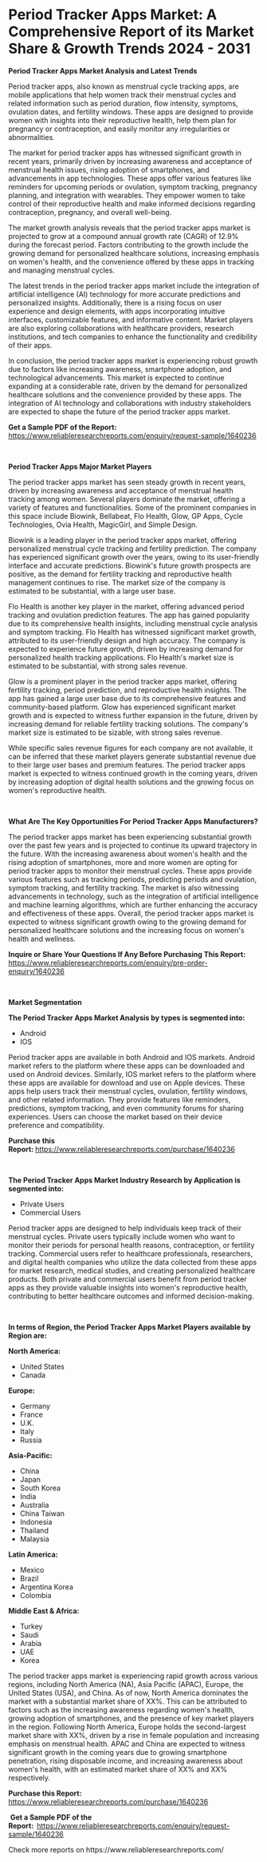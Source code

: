 <p><h1>Period Tracker Apps Market: A Comprehensive Report of its Market Share & Growth Trends 2024 - 2031</h1></p><p><strong>Period Tracker Apps Market Analysis and Latest Trends</strong></p>
<p><p>Period tracker apps, also known as menstrual cycle tracking apps, are mobile applications that help women track their menstrual cycles and related information such as period duration, flow intensity, symptoms, ovulation dates, and fertility windows. These apps are designed to provide women with insights into their reproductive health, help them plan for pregnancy or contraception, and easily monitor any irregularities or abnormalities.</p><p>The market for period tracker apps has witnessed significant growth in recent years, primarily driven by increasing awareness and acceptance of menstrual health issues, rising adoption of smartphones, and advancements in app technologies. These apps offer various features like reminders for upcoming periods or ovulation, symptom tracking, pregnancy planning, and integration with wearables. They empower women to take control of their reproductive health and make informed decisions regarding contraception, pregnancy, and overall well-being.</p><p>The market growth analysis reveals that the period tracker apps market is projected to grow at a compound annual growth rate (CAGR) of 12.9% during the forecast period. Factors contributing to the growth include the growing demand for personalized healthcare solutions, increasing emphasis on women's health, and the convenience offered by these apps in tracking and managing menstrual cycles.</p><p>The latest trends in the period tracker apps market include the integration of artificial intelligence (AI) technology for more accurate predictions and personalized insights. Additionally, there is a rising focus on user experience and design elements, with apps incorporating intuitive interfaces, customizable features, and informative content. Market players are also exploring collaborations with healthcare providers, research institutions, and tech companies to enhance the functionality and credibility of their apps.</p><p>In conclusion, the period tracker apps market is experiencing robust growth due to factors like increasing awareness, smartphone adoption, and technological advancements. This market is expected to continue expanding at a considerable rate, driven by the demand for personalized healthcare solutions and the convenience provided by these apps. The integration of AI technology and collaborations with industry stakeholders are expected to shape the future of the period tracker apps market.</p></p>
<p><strong>Get a Sample PDF of the Report:&nbsp;</strong> <a href="https://www.reliableresearchreports.com/enquiry/request-sample/1640236">https://www.reliableresearchreports.com/enquiry/request-sample/1640236</a></p>
<p>&nbsp;</p>
<p><strong>Period Tracker Apps Major Market Players</strong></p>
<p><p>The period tracker apps market has seen steady growth in recent years, driven by increasing awareness and acceptance of menstrual health tracking among women. Several players dominate the market, offering a variety of features and functionalities. Some of the prominent companies in this space include Biowink, Bellabeat, Flo Health, Glow, GP Apps, Cycle Technologies, Ovia Health, MagicGirl, and Simple Design.</p><p>Biowink is a leading player in the period tracker apps market, offering personalized menstrual cycle tracking and fertility prediction. The company has experienced significant growth over the years, owing to its user-friendly interface and accurate predictions. Biowink's future growth prospects are positive, as the demand for fertility tracking and reproductive health management continues to rise. The market size of the company is estimated to be substantial, with a large user base.</p><p>Flo Health is another key player in the market, offering advanced period tracking and ovulation prediction features. The app has gained popularity due to its comprehensive health insights, including menstrual cycle analysis and symptom tracking. Flo Health has witnessed significant market growth, attributed to its user-friendly design and high accuracy. The company is expected to experience future growth, driven by increasing demand for personalized health tracking applications. Flo Health's market size is estimated to be substantial, with strong sales revenue.</p><p>Glow is a prominent player in the period tracker apps market, offering fertility tracking, period prediction, and reproductive health insights. The app has gained a large user base due to its comprehensive features and community-based platform. Glow has experienced significant market growth and is expected to witness further expansion in the future, driven by increasing demand for reliable fertility tracking solutions. The company's market size is estimated to be sizable, with strong sales revenue.</p><p>While specific sales revenue figures for each company are not available, it can be inferred that these market players generate substantial revenue due to their large user bases and premium features. The period tracker apps market is expected to witness continued growth in the coming years, driven by increasing adoption of digital health solutions and the growing focus on women's reproductive health.</p></p>
<p>&nbsp;</p>
<p><strong>What Are The Key Opportunities For Period Tracker Apps Manufacturers?</strong></p>
<p><p>The period tracker apps market has been experiencing substantial growth over the past few years and is projected to continue its upward trajectory in the future. With the increasing awareness about women's health and the rising adoption of smartphones, more and more women are opting for period tracker apps to monitor their menstrual cycles. These apps provide various features such as tracking periods, predicting periods and ovulation, symptom tracking, and fertility tracking. The market is also witnessing advancements in technology, such as the integration of artificial intelligence and machine learning algorithms, which are further enhancing the accuracy and effectiveness of these apps. Overall, the period tracker apps market is expected to witness significant growth owing to the growing demand for personalized healthcare solutions and the increasing focus on women's health and wellness.</p></p>
<p><strong>Inquire or Share Your Questions If Any Before Purchasing This Report:</strong> <a href="https://www.reliableresearchreports.com/enquiry/pre-order-enquiry/1640236">https://www.reliableresearchreports.com/enquiry/pre-order-enquiry/1640236</a></p>
<p>&nbsp;</p>
<p><strong>Market Segmentation</strong></p>
<p><strong>The Period Tracker Apps Market Analysis by types is segmented into:</strong></p>
<p><ul><li>Android</li><li>IOS</li></ul></p>
<p><p>Period tracker apps are available in both Android and IOS markets. Android market refers to the platform where these apps can be downloaded and used on Android devices. Similarly, IOS market refers to the platform where these apps are available for download and use on Apple devices. These apps help users track their menstrual cycles, ovulation, fertility windows, and other related information. They provide features like reminders, predictions, symptom tracking, and even community forums for sharing experiences. Users can choose the market based on their device preference and compatibility.</p></p>
<p><strong>Purchase this Report:&nbsp;</strong><a href="https://www.reliableresearchreports.com/purchase/1640236">https://www.reliableresearchreports.com/purchase/1640236</a></p>
<p>&nbsp;</p>
<p><strong>The Period Tracker Apps Market Industry Research by Application is segmented into:</strong></p>
<p><ul><li>Private Users</li><li>Commercial Users</li></ul></p>
<p><p>Period tracker apps are designed to help individuals keep track of their menstrual cycles. Private users typically include women who want to monitor their periods for personal health reasons, contraception, or fertility tracking. Commercial users refer to healthcare professionals, researchers, and digital health companies who utilize the data collected from these apps for market research, medical studies, and creating personalized healthcare products. Both private and commercial users benefit from period tracker apps as they provide valuable insights into women's reproductive health, contributing to better healthcare outcomes and informed decision-making.</p></p>
<p>&nbsp;</p>
<p><strong>In terms of Region, the Period Tracker Apps Market Players available by Region are:</strong></p>
<p>
    <p> <strong> North America: </strong>
        <ul>
            <li>United States</li>
            <li>Canada</li>
        </ul>
        </p> 
    <p> <strong> Europe: </strong>
        <ul>
            <li>Germany</li>
            <li>France</li>
            <li>U.K.</li>
            <li>Italy</li>
            <li>Russia</li>
        </ul>
        </p> 
    <p> <strong> Asia-Pacific: </strong>
        <ul>
            <li>China</li>
            <li>Japan</li>
            <li>South Korea</li>
            <li>India</li>
            <li>Australia</li>
            <li>China Taiwan</li>
            <li>Indonesia</li>
            <li>Thailand</li>
            <li>Malaysia</li>
        </ul>
        </p> 
    <p> <strong> Latin America: </strong>
        <ul>
            <li>Mexico</li>
            <li>Brazil</li>
            <li>Argentina Korea</li>
            <li>Colombia</li>
        </ul>
        </p> 
    <p> <strong> Middle East & Africa: </strong>
        <ul>
            <li>Turkey</li>
            <li>Saudi</li>
            <li>Arabia</li>
            <li>UAE</li>
            <li>Korea</li>
        </ul>
    </p>
    </p>
<p><p>The period tracker apps market is experiencing rapid growth across various regions, including North America (NA), Asia Pacific (APAC), Europe, the United States (USA), and China. As of now, North America dominates the market with a substantial market share of XX%. This can be attributed to factors such as the increasing awareness regarding women's health, growing adoption of smartphones, and the presence of key market players in the region. Following North America, Europe holds the second-largest market share with XX%, driven by a rise in female population and increasing emphasis on menstrual health. APAC and China are expected to witness significant growth in the coming years due to growing smartphone penetration, rising disposable income, and increasing awareness about women's health, with an estimated market share of XX% and XX% respectively.</p></p>
<p><strong>Purchase this Report: </strong><a href="https://www.reliableresearchreports.com/purchase/1640236">https://www.reliableresearchreports.com/purchase/1640236</a></p>
<p>&nbsp;<strong>Get a Sample PDF of the Report:&nbsp;&nbsp;</strong><a href="https://www.reliableresearchreports.com/enquiry/request-sample/1640236">https://www.reliableresearchreports.com/enquiry/request-sample/1640236</a></p>
<p><strong></strong></p>
<p>Check more reports on https://www.reliableresearchreports.com/</p>